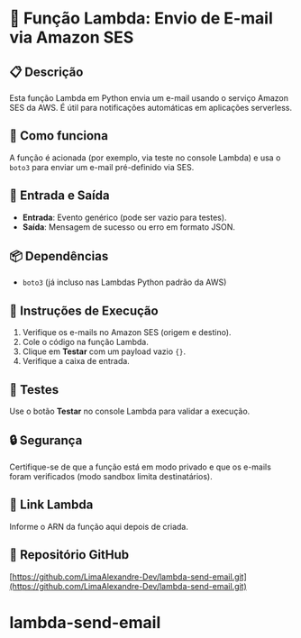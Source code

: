 # 📨 Função Lambda: Envio de E-mail via Amazon SES

## 📋 Descrição
Esta função Lambda em Python envia um e-mail usando o serviço Amazon SES da AWS. É útil para notificações automáticas em aplicações serverless.

## 🚀 Como funciona
A função é acionada (por exemplo, via teste no console Lambda) e usa o `boto3` para enviar um e-mail pré-definido via SES.

## 🧾 Entrada e Saída
- **Entrada**: Evento genérico (pode ser vazio para testes).
- **Saída**: Mensagem de sucesso ou erro em formato JSON.

## 📦 Dependências
- `boto3` (já incluso nas Lambdas Python padrão da AWS)

## 🔧 Instruções de Execução
1. Verifique os e-mails no Amazon SES (origem e destino).
2. Cole o código na função Lambda.
3. Clique em **Testar** com um payload vazio `{}`.
4. Verifique a caixa de entrada.

## 🧪 Testes
Use o botão **Testar** no console Lambda para validar a execução.

## 🔒 Segurança
Certifique-se de que a função está em modo privado e que os e-mails foram verificados (modo sandbox limita destinatários).

## 🔗 Link Lambda
Informe o ARN da função aqui depois de criada.

## 🔗 Repositório GitHub
[https://github.com/LimaAlexandre-Dev/lambda-send-email.git](https://github.com/LimaAlexandre-Dev/lambda-send-email.git)
# lambda-send-email
